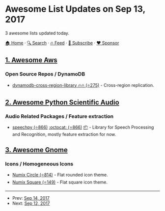 # Awesome List Updates on Sep 13, 2017

3 awesome lists updated today.

[🏠 Home](/README.md) · [🔍 Search](https://www.trackawesomelist.com/search/) · [🔥 Feed](https://www.trackawesomelist.com/rss.xml) · [📮 Subscribe](https://trackawesomelist.us17.list-manage.com/subscribe?u=d2f0117aa829c83a63ec63c2f&id=36a103854c) · [❤️  Sponsor](https://github.com/sponsors/theowenyoung)



## [1. Awesome Aws](/content/donnemartin/awesome-aws/README.md)

### Open Source Repos / DynamoDB

*   [dynamodb-cross-region-library :fire::fire: (⭐275)](https://github.com/awslabs/dynamodb-cross-region-library) - Cross-region replication.

## [2. Awesome Python Scientific Audio](/content/faroit/awesome-python-scientific-audio/README.md)

### Audio Related Packages / Feature extraction

*   [speechpy (⭐866)](https://github.com/astorfi/speechpy) [:octocat: (⭐866)](https://github.com/astorfi/speechpy) [:package:](https://pypi.python.org/pypi/speechpy) - Library for Speech Processing and Recognition, mostly feature extraction for now.

## [3. Awesome Gnome](/content/Kazhnuz/awesome-gnome/README.md)

### Icons / Homogeneous Icons

*   [Numix Circle (⭐814)](https://github.com/numixproject/numix-icon-theme-circle) - Flat rounded icon theme.
*   [Numix Square (⭐149)](https://github.com/numixproject/numix-icon-theme-square) - Flat square icon theme.

---

- Prev: [Sep 14, 2017](/content/2017/09/14/README.md)
- Next: [Sep 12, 2017](/content/2017/09/12/README.md)